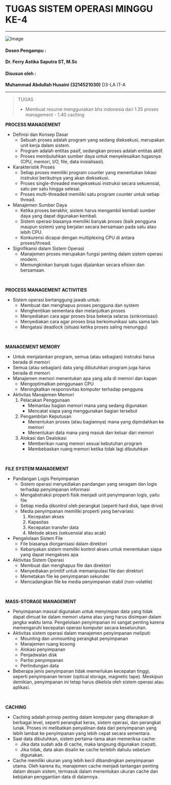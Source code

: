 # TUGAS SISTEM OPERASI MINGGU KE-4

---

![Image](https://github.com/user-attachments/assets/838b068c-4d85-452a-aca6-352d279fbd3f)

#### Dosen Pengampu :
**Dr. Ferry Astika Saputra ST, M.Sc**

#### Disusun oleh :
**Muhammad Abdullah Husaini**
**(3214521030)**
D3-LA IT-A

---

>TUGAS
>- Membuat resume menggunakan bhs indonesia dari 1.35 proses management - 1.40 caching
>
**PROCESS MANAGEMENT**
- Definisi dan Konsep Dasar
    - Sebuah proses adalah program yang sedang dieksekusi, merupakan unit kerja dalam sistem.
    - Program adalah entitas pasif, sedangkan proses adalah entitas aktif.
    - Proses membutuhkan sumber daya untuk menyelesaikan tugasnya (CPU, memori, I/O, file, data inisialisasi).
- Karakteristik Proses
    - Setiap proses memiliki program counter yang menentukan lokasi instruksi berikutnya yang akan dieksekusi.
    - Proses single-threaded mengeksekusi instruksi secara sekuensial, satu per satu hingga selesai.
    - Proses multi-threaded memiliki satu program counter untuk setiap thread.
- Manajemen Sumber Daya
    - Ketika proses berakhir, sistem harus mengambil kembali sumber daya yang dapat digunakan kembali.
    - Sistem operasi biasanya memiliki banyak proses (baik pengguna maupun sistem) yang berjalan secara bersamaan pada satu atau lebih CPU.
    - Konkurensi dicapai dengan multiplexing CPU di antara proses/thread.
- Signifikansi dalam Sistem Operasi
    - Manajemen proses merupakan fungsi penting dalam sistem operasi modern.
    - Memungkinkan banyak tugas dijalankan secara efisien dan bersamaan.

<br>

**PROCESS MANAGEMENT ACTIVITIES**
- Sistem operasi bertanggung jawab untuk:
    - Membuat dan menghapus proses pengguna dan system
    - Menghentikan sementara dan melanjutkan proses
    - Menyediakan cara agar proses bisa bekerja selaras (sinkronisasi)
    - Menyediakan cara agar proses bisa berkomunikasi satu sama lain
    - Mengatasi deadlock (situasi ketika proses saling menunggu)

<br>

**MANAGEMENT MEMORY**
- Untuk menjalankan program, semua (atau sebagian) instruksi harus berada di memori
- Semua (atau sebagian) data yang dibutuhkan program juga harus berada di memori
- Manajemen memori menentukan apa yang ada di memori dan kapan
    - Mengoptimalkan penggunaan CPU
    - Meningkatkan responsivitas komputer terhadap pengguna
- Aktivitas Manajemen Memori
    1.	Pelacakan Penggunaan
        - Memantau bagian memori mana yang sedang digunakan
        - Mencatat siapa yang menggunakan bagian tersebut
    2.	Pengambilan Keputusan
        - Menentukan proses (atau bagiannya) mana yang dipindahkan ke memori
        - Menentukan data mana yang masuk dan keluar dari memori
    3.	Alokasi dan Dealokasi
        - Memberikan ruang memori sesuai kebutuhan program
        - Membebaskan ruang memori ketika tidak lagi dibutuhkan

<br>

**FILE SYSTEM MANAGEMENT**
- Pandangan Logis Penyimpanan
    - Sistem operasi menyediakan pandangan yang seragam dan logis terhadap penyimpanan informasi
    - Mengabstraksi properti fisik menjadi unit penyimpanan logis, yaitu file
    - Setiap media dikontrol oleh perangkat (seperti hard disk, tape drive)
    - Media penyimpanan memiliki properti yang bervariasi:
        1.	Kecepatan akses
        2.	Kapasitas
        3.	Kecepatan transfer data
        4.	Metode akses (sekuensial atau acak)
- Pengelolaan Sistem File
    - File biasanya diorganisasi dalam direktori
    - Kebanyakan sistem memiliki kontrol akses untuk menentukan siapa yang dapat mengakses apa
- Aktivitas Sistem Operasi
    - Membuat dan menghapus file dan direktori
    - Menyediakan primitif untuk memanipulasi file dan direktori
    - Memetakan file ke penyimpanan sekunder
    - Mencadangkan file ke media penyimpanan stabil (non-volatile)

<br>

**MASS-STORAGE MANAGEMENT**
- Penyimpanan massal digunakan untuk menyimpan data yang tidak dapat dimuat ke dalam memori utama atau yang harus disimpan dalam jangka waktu lama. Pengelolaan penyimpanan ini sangat penting karena memengaruhi kecepatan operasi komputer secara keseluruhan.  
- Aktivitas sistem operasi dalam manajemen penyimpanan meliputi:  
    - Mounting dan unmounting perangkat penyimpanan  
    - Manajemen ruang kosong  
    - Alokasi penyimpanan  
    - Penjadwalan disk  
    - Partisi penyimpanan  
    - Perlindungan data  
- Beberapa jenis penyimpanan tidak memerlukan kecepatan tinggi, seperti penyimpanan tersier (optical storage, magnetic tape). Meskipun demikian, penyimpanan ini tetap harus dikelola oleh sistem operasi atau aplikasi.

<br>

**CACHING**
- Caching adalah prinsip penting dalam komputer yang diterapkan di berbagai level, seperti perangkat keras, sistem operasi, dan perangkat lunak. Proses ini melibatkan penyalinan data dari penyimpanan yang lebih lambat ke penyimpanan yang lebih cepat secara sementara.  
- Saat data dibutuhkan, sistem pertama-tama akan memeriksa cache:  
    - Jika data sudah ada di cache, maka langsung digunakan (cepat).  
    - Jika tidak, data akan disalin ke cache terlebih dahulu sebelum digunakan.  
- Cache memiliki ukuran yang lebih kecil dibandingkan penyimpanan utama. Oleh karena itu, manajemen cache menjadi tantangan penting dalam desain sistem, termasuk dalam menentukan ukuran cache dan kebijakan penggantian data di dalamnya.
